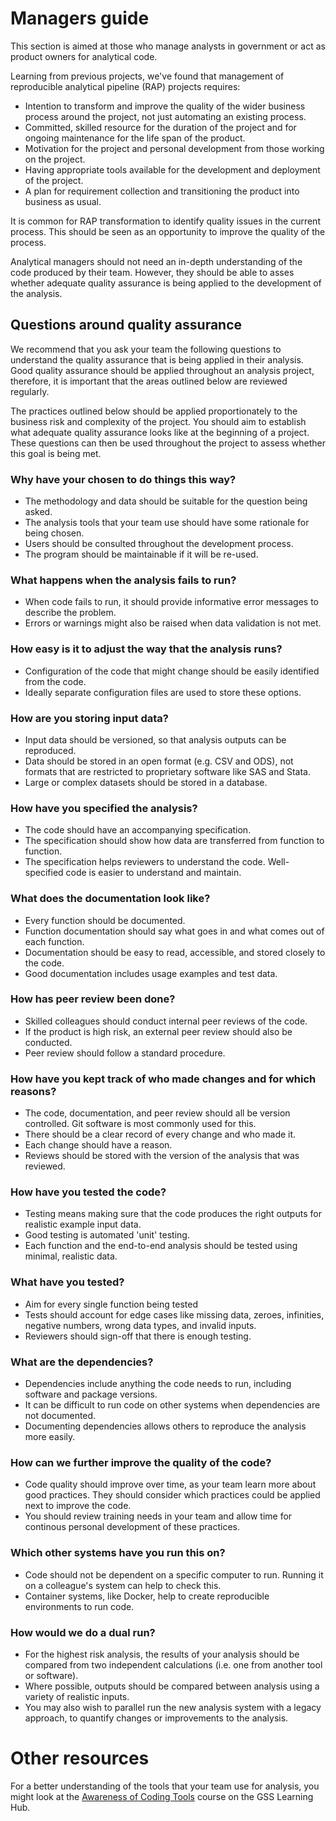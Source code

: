 # Managers guide

This section is aimed at those who manage analysts in government or act as product owners for analytical code.

Learning from previous projects, we've found that management of reproducible analytical pipeline (RAP) projects requires: 
* Intention to transform and improve the quality of the wider business process around the project, not just automating an existing process. 
* Committed, skilled resource for the duration of the project and for ongoing maintenance for the life span of the product. 
* Motivation for the project and personal development from those working on the project. 
* Having appropriate tools available for the development and deployment of the project. 
* A plan for requirement collection and transitioning the product into business as usual. 

It is common for RAP transformation to identify quality issues in the current process. This should be seen as an opportunity to improve the quality of the process.

Analytical managers should not need an in-depth understanding of the code produced by their team. However, they should be able to asses whether adequate quality assurance is being applied to the development of the analysis.

## Questions around quality assurance

We recommend that you ask your team the following questions to understand the quality assurance that is being applied in their analysis. Good quality assurance should be applied throughout an analysis project, therefore, it is important that the areas outlined below are reviewed regularly.

The practices outlined below should be applied proportionately to the business risk and complexity of the project. You should aim to establish what adequate quality assurance looks like at the beginning of a project. These questions can then be used throughout the project to assess whether this goal is being met.

### Why have your chosen to do things this way?

* The methodology and data should be suitable for the question being asked.
* The analysis tools that your team use should have some rationale for being chosen.
* Users should be consulted throughout the development process.
* The program should be maintainable if it will be re-used.

### What happens when the analysis fails to run?

* When code fails to run, it should provide informative error messages to describe the problem.
* Errors or warnings might also be raised when data validation is not met.

### How easy is it to adjust the way that the analysis runs?

* Configuration of the code that might change should be easily identified from the code.
* Ideally separate configuration files are used to store these options.

### How are you storing input data?

* Input data should be versioned, so that analysis outputs can be reproduced.
* Data should be stored in an open format (e.g. CSV and ODS), not formats that are restricted to proprietary software like SAS and Stata. 
* Large or complex datasets should be stored in a database.

### How have you specified the analysis?

* The code should have an accompanying specification.
* The specification should show how data are transferred from function to function.
* The specification helps reviewers to understand the code. Well-specified code is easier to understand and maintain.

### What does the documentation look like?

* Every function should be documented.
* Function documentation should say what goes in and what comes out of each function.
* Documentation should be easy to read, accessible, and stored closely to the code.
* Good documentation includes usage examples and test data.

### How has peer review been done?

* Skilled colleagues should conduct internal peer reviews of the code.
* If the product is high risk, an external peer review should also be conducted.
* Peer review should follow a standard procedure.

### How have you kept track of who made changes and for which reasons?

* The code, documentation, and peer review should all be version controlled. Git software is most commonly used for this.
* There should be a clear record of every change and who made it.
* Each change should have a reason.
* Reviews should be stored with the version of the analysis that was reviewed.

### How have you tested the code?

* Testing means making sure that the code produces the right outputs for realistic example input data.
* Good testing is automated 'unit' testing.
* Each function and the end-to-end analysis should be tested using minimal, realistic data.

### What have you tested?

* Aim for every single function being tested
* Tests should account for edge cases like missing data, zeroes, infinities, negative numbers, wrong data types, and invalid inputs.
* Reviewers should sign-off that there is enough testing.

### What are the dependencies?

* Dependencies include anything the code needs to run, including software and package versions.
* It can be difficult to run code on other systems when dependencies are not documented.
* Documenting dependencies allows others to reproduce the analysis more easily.

### How can we further improve the quality of the code?

* Code quality should improve over time, as your team learn more about good practices. They should consider which practices could be applied next to improve the code.
* You should review training needs in your team and allow time for continous personal development of these practices.

### Which other systems have you run this on?

* Code should not be dependent on a specific computer to run. Running it on a colleague's system can help to check this. 
* Container systems, like Docker, help to create reproducible environments to run code.

### How would we do a dual run?

* For the highest risk analysis, the results of your analysis should be compared from two independent calculations (i.e. one from another tool or software).
* Where possible, outputs should be compared between analysis using a variety of realistic inputs.
* You may also wish to parallel run the new analysis system with a legacy approach, to quantify changes or improvements to the analysis.

# Other resources

For a better understanding of the tools that your team use for analysis, you might look at the [Awareness of Coding Tools](https://learninghub.ons.gov.uk/enrol/index.php?id=530) course on the GSS Learning Hub.